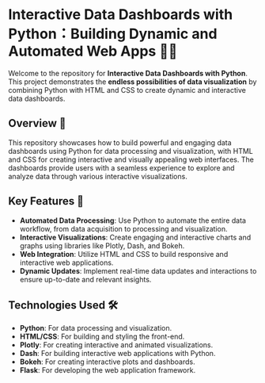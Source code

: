 # Interactive Data Dashboards with Python：Building Dynamic and Automated Web Apps 🚀🚀

Welcome to the repository for **Interactive Data Dashboards with Python**. This project demonstrates the **endless possibilities of data visualization** by combining Python with HTML and CSS to create dynamic and interactive data dashboards.

## Overview 🌟

This repository showcases how to build powerful and engaging data dashboards using Python for data processing and visualization, with HTML and CSS for creating interactive and visually appealing web interfaces. The dashboards provide users with a seamless experience to explore and analyze data through various interactive visualizations.

## Key Features 🔑

- **Automated Data Processing**: Use Python to automate the entire data workflow, from data acquisition to processing and visualization.
- **Interactive Visualizations**: Create engaging and interactive charts and graphs using libraries like Plotly, Dash, and Bokeh.
- **Web Integration**: Utilize HTML and CSS to build responsive and interactive web applications.
- **Dynamic Updates**: Implement real-time data updates and interactions to ensure up-to-date and relevant insights.

## Technologies Used 🛠️

- **Python**: For data processing and visualization.
- **HTML/CSS**: For building and styling the front-end.
- **Plotly**: For creating interactive and animated visualizations.
- **Dash**: For building interactive web applications with Python.
- **Bokeh**: For creating interactive plots and dashboards.
- **Flask**: For developing the web application framework.


